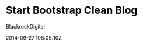 ---
title: "Start Bootstrap Clean Blog"
github: https://github.com/BlackrockDigital/startbootstrap-clean-blog-jekyll
demo: http://blackrockdigital.github.io/startbootstrap-clean-blog-jekyll/
author: BlackrockDigital
ssg:
  - Jekyll
cms:
  - No Cms
css:
  - Bootstrap
date: 2014-09-27T08:05:10Z
github_branch: master
---